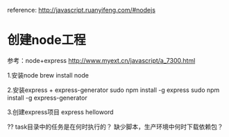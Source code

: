 reference:
http://javascript.ruanyifeng.com/#nodejs

# 创建node工程
参考：node+express
http://www.myext.cn/javascript/a_7300.html

1.安装node
brew install node  

2.安装express + express-generator
sudo npm install -g express
sudo npm install -g express-generator

3.创建express项目
express helloword

??
task目录中的任务是在何时执行的？
缺少脚本，生产环境中何时下载依赖包？